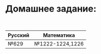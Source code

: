 # Домашнее задание:
<br/>
<table class="tg">
<thead>
  <tr>
    <th><span style="font-weight:bold">Русский</span></th>
    <th ><span style="font-weight:bold">Математика</span></th>
  </tr>
</thead>
<tbody>
  <tr>
    <td>№629</td>
    <td>№1222-1224,1226</td>
  </tr>
</tbody>
</table>